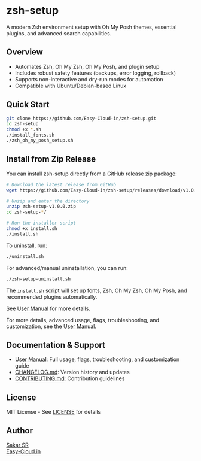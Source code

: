 # zsh-setup

A modern Zsh environment setup with Oh My Posh themes, essential plugins, and advanced search capabilities.

## Overview

- Automates Zsh, Oh My Zsh, Oh My Posh, and plugin setup
- Includes robust safety features (backups, error logging, rollback)
- Supports non-interactive and dry-run modes for automation
- Compatible with Ubuntu/Debian-based Linux

## Quick Start

```bash
git clone https://github.com/Easy-Cloud-in/zsh-setup.git
cd zsh-setup
chmod +x *.sh
./install_fonts.sh
./zsh_oh_my_posh_setup.sh
```

## Install from Zip Release

You can install zsh-setup directly from a GitHub release zip package:

```bash
# Download the latest release from GitHub
wget https://github.com/Easy-Cloud-in/zsh-setup/releases/download/v1.0.0/zsh-setup-v1.0.0.zip

# Unzip and enter the directory
unzip zsh-setup-v1.0.0.zip
cd zsh-setup-*/

# Run the installer script
chmod +x install.sh
./install.sh
```

To uninstall, run:
```bash
./uninstall.sh
```

For advanced/manual uninstallation, you can run:
```bash
./zsh-setup-uninstall.sh
```

The `install.sh` script will set up fonts, Zsh, Oh My Zsh, Oh My Posh, and recommended plugins automatically.

See [User Manual](USER_MANUAL.md) for more details.

For more details, advanced usage, flags, troubleshooting, and customization, see the [User Manual](USER_MANUAL.md).

## Documentation & Support

- [User Manual](USER_MANUAL.md): Full usage, flags, troubleshooting, and customization guide
- [CHANGELOG.md](CHANGELOG.md): Version history and updates
- [CONTRIBUTING.md](CONTRIBUTING.md): Contribution guidelines

## License

MIT License - See [LICENSE](LICENSE) for details

## Author

[Sakar SR](https://github.com/Easy-Cloud-in)  
[Easy-Cloud.in](https://easy-cloud.in)

